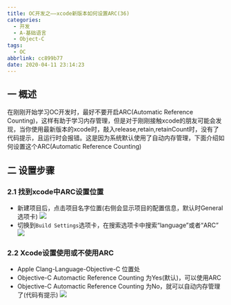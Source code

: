 ```yaml
---
title: OC开发之——xcode新版本如何设置ARC(36)
categories:
  - 开发
  - A-基础语言
  - Object-C
tags:
  - OC
abbrlink: cc899b77
date: 2020-04-11 23:14:23
---
```

## 一 概述

在刚刚开始学习OC开发时，最好不要开启ARC(Automatic Reference Counting)，这样有助于学习内存管理，但是对于刚刚接触xcode的朋友可能会发现，当你使用最新版本的xcode时，敲入release,retain,retainCount时，没有了代码提示，且运行时会报错。这是因为系统默认使用了自动内存管理，下面介绍如何设置这个ARC(Automatic Reference Counting)

<!--more-->

## 二 设置步骤

### 2.1 找到xcode中ARC设置位置

* 新建项目后，点击项目名字位置(右侧会显示项目的配置信息，默认时General选项卡)
  ![][1]
* 切换到`Build Settings`选项卡，在搜索选项卡中搜索“language”或者“ARC”
	![][2]

### 2.2 Xcode设置使用或不使用ARC

* Apple Clang-Language-Objective-C 位置处
* Objective-C Automactic Reference Counting 为Yes(默认)，可以使用ARC
* Objective-C Automactic Reference Counting 为No，就可以自动内存管理了(代码有提示)
	![][3]


[1]:https://cdn.staticaly.com/gh/PGzxc/CDN/master/blog-image/oc-xcode-arc-project-view.png
[2]:https://cdn.staticaly.com/gh/PGzxc/CDN/master/blog-image/oc-xcode-arc-buildsettings-search.png
[3]:https://cdn.staticaly.com/gh/PGzxc/CDN/master/blog-image/oc-xcode-arc-buildsettings-setting.png

